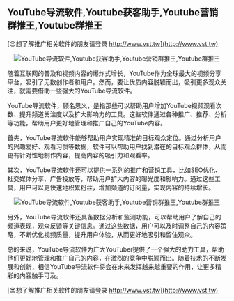 ## **YouTube导流软件,Youtube获客助手,Youtube营销群推王,Youtube群推王**

[😍想了解推广相关软件的朋友请登录 http://www.vst.tw](http://www.vst.tw)

 <center><img src="https://vst.tw/MP4/tuiguang/png/2.png" alt="YouTube导流软件,Youtube获客助手,Youtube营销群推王,Youtube群推王"></center>

随着互联网的普及和视频内容的爆炸式增长，YouTube作为全球最大的视频分享平台，吸引了无数创作者和用户。然而，要让优质内容脱颖而出，吸引更多观众关注，就需要借助一些强大的YouTube导流软件。

YouTube导流软件，顾名思义，是指那些可以帮助用户增加YouTube视频观看次数、提升频道关注度以及扩大影响力的工具。这些软件通过各种推广、推荐、分析等功能，帮助用户更好地管理和推广自己的YouTube内容。

首先，YouTube导流软件能够帮助用户实现精准的目标观众定位。通过分析用户的兴趣爱好、观看习惯等数据，软件可以帮助用户找到潜在的目标观众群体，从而更有针对性地制作内容，提高内容的吸引力和观看率。

其次，YouTube导流软件还可以提供一系列的推广和营销工具，比如SEO优化、社交媒体分享、广告投放等，帮助用户扩大内容的曝光度和影响力。通过这些工具，用户可以更快速地积累粉丝，增加频道的订阅量，实现内容的持续增长。

 <center><img src="https://vst.tw/MP4/tuiguang/png/7.png" alt="YouTube导流软件,Youtube获客助手,Youtube营销群推王,Youtube群推王"></center>

另外，YouTube导流软件还具备数据分析和监测功能，可以帮助用户了解自己的频道表现，观众反馈等关键信息。通过这些数据，用户可以及时调整自己的内容策略，不断优化视频质量，提升用户体验，从而更好地吸引和留住观众。

总的来说，YouTube导流软件为广大YouTuber提供了一个强大的助力工具，帮助他们更好地管理和推广自己的内容，在激烈的竞争中脱颖而出。随着技术的不断发展和创新，相信YouTube导流软件将会在未来发挥越来越重要的作用，让更多精彩的内容触手可及。

[😍想了解推广相关软件的朋友请登录 http://www.vst.tw](http://www.vst.tw)



